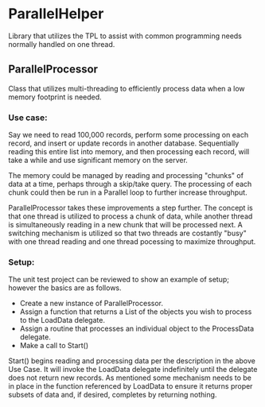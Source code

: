 # ParallelHelper
Library that utilizes the TPL to assist with common programming needs normally handled on one thread.

## ParallelProcessor
Class that utilizes multi-threading to efficiently process data when a low memory footprint is needed. 

### Use case:

Say we need to read 100,000 records, perform some processing on each record, and insert or update records in another database. 
Sequentially reading this entire list into memory, and then processing each record, will take a while and use significant memory on 
the server.

The memory could be managed by reading and processing "chunks" of data at a time, perhaps through a skip/take query. 
The processing of each chunk could then be run in a Parallel loop to further increase throughput.

ParallelProcessor takes these improvements a step further.  The concept is that one thread is utilized to process a chunk
of data, while another thread is simultaneously reading in a new chunk that will be processed next. A switching mechanism is utilized so that two threads are costantly "busy" with one thread reading and one thread pocessing to maximize throughput.

### Setup:
The unit test project can be reviewed to show an example of setup; however the basics are as follows.
+ Create a new instance of ParallelProcessor.
+ Assign a function that returns a List of the objects you wish to process to the LoadData delegate.
+ Assign a routine that processes an individual object to the ProcessData delegate.
+ Make a call to Start()

Start() begins reading and processing data per the description in the above Use Case. It will invoke the LoadData delegate
indefinitely until the delegate does not return new records. As mentioned some mechanism needs to be in place in the function 
referenced by LoadData to ensure it returns proper subsets of data and, if desired, completes by returning nothing. 
